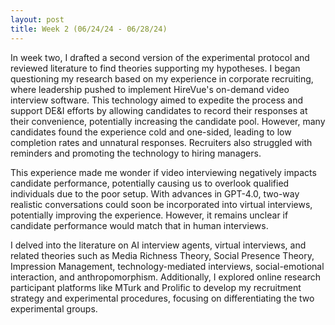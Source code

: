 ```yaml
---
layout: post
title: Week 2 (06/24/24 - 06/28/24)
---
```

In week two, I drafted a second version of the experimental protocol and reviewed literature to find theories supporting my hypotheses. I began questioning my research based on my experience in corporate recruiting, where leadership pushed to implement HireVue's on-demand video interview software. This technology aimed to expedite the process and support DE&I efforts by allowing candidates to record their responses at their convenience, potentially increasing the candidate pool. However, many candidates found the experience cold and one-sided, leading to low completion rates and unnatural responses. Recruiters also struggled with reminders and promoting the technology to hiring managers.

This experience made me wonder if video interviewing negatively impacts candidate performance, potentially causing us to overlook qualified individuals due to the poor setup. With advances in GPT-4.0, two-way realistic conversations could soon be incorporated into virtual interviews, potentially improving the experience. However, it remains unclear if candidate performance would match that in human interviews.

I delved into the literature on AI interview agents, virtual interviews, and related theories such as Media Richness Theory, Social Presence Theory, Impression Management, technology-mediated interviews, social-emotional interaction, and anthropomorphism. Additionally, I explored online research participant platforms like MTurk and Prolific to develop my recruitment strategy and experimental procedures, focusing on differentiating the two experimental groups.
